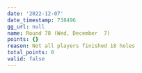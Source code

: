 ```yaml
---
date: '2022-12-07'
date_timestamp: 738496
gg_url: null
name: Round 78 (Wed, December  7)
points: {}
reason: Not all players finished 18 holes
total_points: 0
valid: false
---
```

